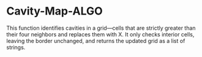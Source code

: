 # Cavity-Map-ALGO
This function identifies cavities in a grid—cells that are strictly greater than their four neighbors and replaces them with X. It only checks interior cells, leaving the border unchanged, and returns the updated grid as a list of strings.
